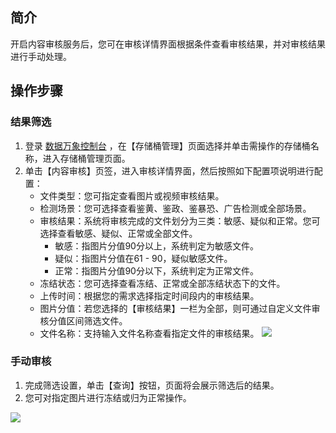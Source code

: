 ## 简介

开启内容审核服务后，您可在审核详情界面根据条件查看审核结果，并对审核结果进行手动处理。

## 操作步骤

### 结果筛选

1. 登录 [数据万象控制台](https://console.cloud.tencent.com/ci) ，在【存储桶管理】页面选择并单击需操作的存储桶名称，进入存储桶管理页面。
2. 单击【内容审核】页签，进入审核详情界面，然后按照如下配置项说明进行配置：
   - 文件类型：您可指定查看图片或视频审核结果。
   - 检测场景：您可选择查看鉴黄、鉴政、鉴暴恐、广告检测或全部场景。
   - 审核结果：系统将审核完成的文件划分为三类：敏感、疑似和正常。您可选择查看敏感、疑似、正常或全部文件。
     - 敏感：指图片分值90分以上，系统判定为敏感文件。
     - 疑似：指图片分值在61 - 90，疑似敏感文件。
     - 正常：指图片分值90分以下，系统判定为正常文件。
   - 冻结状态：您可选择查看冻结、正常或全部冻结状态下的文件。
   - 上传时间：根据您的需求选择指定时间段内的审核结果。
   - 图片分值：若您选择的【审核结果】一栏为全部，则可通过自定义文件审核分值区间筛选文件。
   - 文件名称：支持输入文件名称查看指定文件的审核结果。
     ![](https://main.qcloudimg.com/raw/fc2caf5097f19f81a9ee613dca53173b.png)

### 手动审核

1. 完成筛选设置，单击【查询】按钮，页面将会展示筛选后的结果。
2. 您可对指定图片进行冻结或归为正常操作。

![](https://main.qcloudimg.com/raw/1fce59d48236c4d2d20b161258826c12.png)
